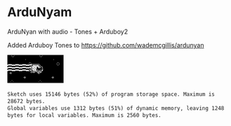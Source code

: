 # ArduNyam
ArduNyan with audio - Tones + Arduboy2

Added Arduboy Tones to https://github.com/wademcgillis/ardunyan

![alt text](https://github.com/KeyboardCamper/ArduNyam/blob/master/ArduboyRecording.gif)
```
Sketch uses 15146 bytes (52%) of program storage space. Maximum is 28672 bytes.
Global variables use 1312 bytes (51%) of dynamic memory, leaving 1248 bytes for local variables. Maximum is 2560 bytes.
```
